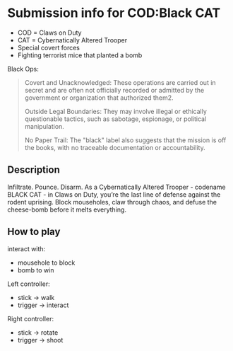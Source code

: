 # Submission info for COD:Black CAT

- COD = Claws on Duty
- CAT = Cybernatically Altered Trooper
- Special covert forces
- Fighting terrorist mice that planted a bomb

Black Ops:
> Covert and Unacknowledged: These operations are carried out in secret and are often not officially recorded or admitted by the government or organization that authorized them2.
>
>Outside Legal Boundaries: They may involve illegal or ethically questionable tactics, such as sabotage, espionage, or political manipulation.
>
>No Paper Trail: The "black" label also suggests that the mission is off the books, with no traceable documentation or accountability.

## Description

Infiltrate. Pounce. Disarm. As a Cybernatically Altered Trooper - codename BLACK CAT - in Claws on Duty, you’re the last line of defense against the rodent uprising. Block mouseholes, claw through chaos, and defuse the cheese-bomb before it melts everything.

## How to play

interact with:

- mousehole to block
- bomb to win

Left controller:

- stick -> walk
- trigger -> interact

Right controller:

- stick -> rotate
- trigger -> shoot
